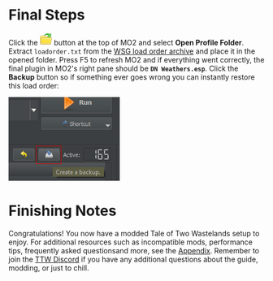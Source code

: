 ﻿# Final Steps

<!-- You write a link like this: [Download this document](/files/note.docx)

Docusaurus changes that to: <a href={require('static/files/note.docx')}>Download this document</a> -->

Click the ![MO2 folder button](../static/img/mo2%20folders.webp) button at the top of MO2 and select
**Open Profile Folder**. Extract `loadorder.txt` from the [WSG load order archive](./dl/WSG%20Load%20Order.7z)
and place it in the opened folder. Press F5 to refresh MO2 and if everything went correctly, the final plugin
in MO2's right pane should be **`DN Weathers.esp`**. Click the **Backup** button so if something ever goes wrong
you can instantly restore this load order:

![MO2 Backup Load Order Button](../static/img/backup.png)

# Finishing Notes

Congratulations! You now have a modded Tale of Two Wastelands setup to enjoy. For additional resources such as
incompatible mods, performance tips, frequently asked questionsand more, see the [Appendix](appendix). Remember
to join the [TTW Discord](https://discord.gg/taleoftwowastelands) if you have any additional questions about the
guide, modding, or just to chill.
